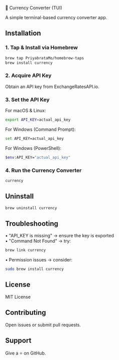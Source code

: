 💱 Currency Converter (TUI)

A simple terminal-based currency converter app.

## Installation

### 1. Tap & Install via Homebrew
```sh
brew tap PriyabrataMo/homebrew-taps
brew install currency
```

### 2. Acquire API Key
Obtain an API key from ExchangeRatesAPI.io.

### 3. Set the API Key
For macOS & Linux:
```sh
export API_KEY=actual_api_key
```
For Windows (Command Prompt):
```sh
set API_KEY=actual_api_key
```
For Windows (PowerShell):
```sh
$env:API_KEY="actual_api_key"
```

### 4. Run the Currency Converter
```sh
currency
```

## Uninstall
```sh
brew uninstall currency
```

## Troubleshooting
• "API_KEY is missing" → ensure the key is exported  
• "Command Not Found" → try:
```sh
brew link currency
```
• Permission issues → consider:
```sh
sudo brew install currency
```

## License
MIT License

## Contributing
Open issues or submit pull requests.

## Support
Give a ⭐ on GitHub.